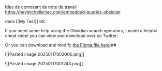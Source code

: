 Idee de comosant de note de travail https://heymichellemac.com/embedded-queries-obsidian


dans [[My Test]] etc 

If you need some help using the Obsidian search operators, I made a helpful cheat sheet you can view and download over on Twitter:

Or you can download and modify [the Figma file here](https://www.figma.com/community/file/1168867974967146879).## 

![[Pasted image 20250117002000.png]]


![[Pasted image 20250117001743.png]]
